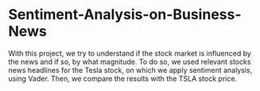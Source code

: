 # Sentiment-Analysis-on-Business-News
With this project, we try to understand if the stock market is influenced by the news and if so, by what magnitude. To do so, we used relevant stocks news headlines for the Tesla stock, on which we apply sentiment analysis, using Vader. Then, we compare the results with the TSLA stock price.
